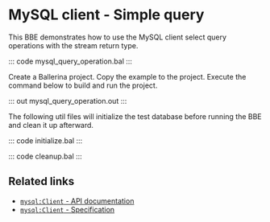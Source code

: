 # MySQL client - Simple query

This BBE demonstrates how to use the MySQL client select query operations with the stream return type. 

::: code mysql_query_operation.bal :::

Create a Ballerina project. Copy the example to the project. Execute the command below to build and run the project.

::: out mysql_query_operation.out :::

The following util files will initialize the test database before running the BBE and clean it up afterward.

::: code initialize.bal :::

::: code cleanup.bal :::

## Related links
- [`mysql:Client` - API documentation](https://lib.ballerina.io/ballerinax/mysql/latest/)
- [`mysql:Client` - Specification](https://github.com/ballerina-platform/module-ballerinax-mysql/blob/master/docs/spec/spec.md#2-client)
